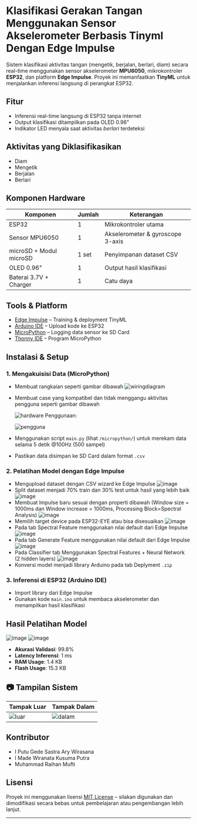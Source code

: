 # Klasifikasi Gerakan Tangan Menggunakan Sensor Akselerometer Berbasis Tinyml Dengan Edge Impulse

Sistem klasifikasi aktivitas tangan (mengetik, berjalan, berlari, diam) secara real-time menggunakan sensor akselerometer **MPU6050**, mikrokontroler **ESP32**, dan platform **Edge Impulse**. Proyek ini memanfaatkan **TinyML** untuk menjalankan inferensi langsung di perangkat ESP32.

## Fitur

- Inferensi real-time langsung di ESP32 tanpa internet
- Output klasifikasi ditampilkan pada OLED 0.96"
- Indikator LED menyala saat aktivitas *berlari* terdeteksi

## Aktivitas yang Diklasifikasikan

- Diam
- Mengetik
- Berjalan
- Berlari

## Komponen Hardware

| Komponen            | Jumlah | Keterangan                          |
|---------------------|--------|-------------------------------------|
| ESP32               | 1      | Mikrokontroler utama                |
| Sensor MPU6050      | 1      | Akselerometer & gyroscope 3-axis   |
| microSD + Modul microSD     | 1 set  | Penyimpanan dataset CSV            |
| OLED 0.96"          | 1      | Output hasil klasifikasi            |
| Baterai 3.7V + Charger | 1    | Catu daya               |

## Tools & Platform

- [Edge Impulse](https://www.edgeimpulse.com/) – Training & deployment TinyML
- [Arduino IDE](https://www.arduino.cc/en/software) – Upload kode ke ESP32
- [MicroPython](https://micropython.org/) – Logging data sensor ke SD Card
- [Thonny IDE](https://thonny.org/) – Program MicroPython

## Instalasi & Setup

### 1. Mengakuisisi Data (MicroPython)
- Membuat rangkaian seperti gambar dibawah
  ![wiringdiagram](img/wiringdiagram.png)
- Membuat case yang kompatibel dan tidak menggangu aktivitas pengguna seperti gambar dibawah
  
  ![hardware](img/hardware.png)
  Penggunaan:
  
  ![pengguna](img/pengguna.jpg)
- Menggunakan script `main.py` (lihat `/micropython/`) untuk merekam data selama 5 detik @100Hz (500 sampel)
- Pastikan data disimpan ke SD Card dalam format `.csv`

### 2. Pelatihan Model dengan Edge Impulse
- Mengupload dataset dengan CSV wizard ke Edge Impulse
  ![image](img/csv_wizard.png)
- Split dataset menjadi 70% train dan 30% test untuk hasil yang lebih baik
  ![image](img/dataset_2.png)
- Membuat Impulse baru sesuai dengan properti dibawah
  (Window size = 1000ms dan Window increase = 1000ms, Processing Block=Spectral Analysis)
  ![image](img/ei_property.png)
- Memilih target device pada ESP32-EYE atau bisa disesuaikan
  ![image](img/device.png)
- Pada tab Spectral Feature menggunakan nilai default dari Edge Impulse
  ![image](img/spectral_property.png)
- Pada tab Generate Feature menggunakan nilai default dari Edge Impulse
  ![image](img/generate_feature.png)
- Pada Classifier tab Menggunakan Spectral Features + Neural Network (2 hidden layers)
  ![image](img/neural_network.png)
- Konversi model menjadi library Arduino pada tab Deplyment `.zip`

### 3. Inferensi di ESP32 (Arduino IDE)
- Import library dari Edge Impulse
- Gunakan kode `main.ino` untuk membaca akselerometer dan menampilkan hasil klasifikasi

## Hasil Pelatihan Model
  ![image](img/Metrics.png)
  ![image](img/Data_explorer.png)
- **Akurasi Validasi**: 99.8%
- **Latency Inferensi**: 1 ms
- **RAM Usage**: 1.4 KB
- **Flash Usage**: 15.3 KB

## 📷 Tampilan Sistem

| Tampak Luar | Tampak Dalam |
|-------------|--------------|
| ![luar](img/outside.jpg) | ![dalam](img/inside.jpg) |


## Kontributor
- I Putu Gede Sastra Ary Wirasana
- I Made Wiranata Kusuma Putra
- Muhammad Raihan Mufti

## Lisensi

Proyek ini menggunakan lisensi [MIT License](LICENSE) – silakan digunakan dan dimodifikasi secara bebas untuk pembelajaran atau pengembangan lebih lanjut.

---

